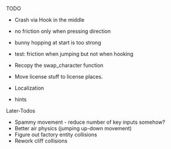 TODO

* Crash via Hook in the middle
* no friction only when pressing direction
* bunny hopping at start is too strong
* test: friction when jumping but not when hooking

* Recopy the swap_character function
* Move license stuff to license places.
* Localization
* hints


Later-Todos
* Spammy movement - reduce number of key inputs somehow?
* Better air physics (jumping up-down movement)
* Figure out factory entity collisions
* Rework cliff collisions
